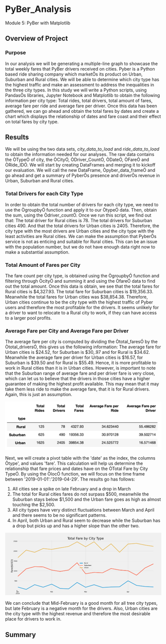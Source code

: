 # PyBer_Analysis
Module 5: PyBer with Matplotlib

## Overview of Project
### Purpose
In our analysis we will be generating a multiple-line graph to showcase the total weekly fares that PyBer drivers received on cities. Pyber is a Python based ride sharing company which marketÕs its product on Urban, Suburban and Rural cities. We will be able to determine which city type has the highest traffic and make an assessment to address the inequalities in the three city types. 
In this study we will write a Python scripts, using PandasÕs libraries, Jupyter Notebook and Matplotlib to obtain the following information per city type: Total rides, total drivers, total amount of fares, average fare per ride and average fare per driver. Once this data has been gathered, we can go ahead and obtain the total fares by dates and create a chart which displays the relationship of dates and fare coast and their effect on total fares by city type. 
## Results
We will be using the two data sets, *city_data_to_load* and *ride_data_to_load* to obtain the information needed for our analyses. The raw data contains the ÒTypeÓ of city, the ÒCityÓ, ÒDriver_CountÓ, ÒDateÓ, ÒFareÓ and ÒRide_IDÓ. We will start by creating DataFrames and merging it to kickoff our evaluation. We will call the new DataFrame, Òpyber_data_frameÓ and go ahead and get a summary of PyberÕs presence and driverÕs revenue in Urban, Suburban and Rural cities. 
### Total Drivers for each City Type
In order to obtain the total number of drivers for each city type, we need to use the ÒgroupbyÓ function and apply it to our ÒtypeÓ data. Then, obtain the sum, using the Òdriver_countÓ. Once we run this script, we find out that: The total driver for Rural cities is 78. The total drivers for Suburban cities 490. And that the total drivers for Urban cities is 2405. Therefore, the city type with the most drivers are Urban cities and the city type with the least activities are Rural cities. We can make the assumption that PyberÕs service is not as enticing and suitable for Rural cities. This can be an issue with the population number, but we do not have enough data right now to make a substantial assumption. 

### Total Amount of Fares per City
The fare count per city type, is obtained using the ÒgroupbyÓ function and filtering through ÒcityÓ and summing it and using the ÒfareÓ data to find out the total amount. Once this data is obtain, we see that the total fares for Rural cities is $4,327.93. The total fare for Suburban cities is $19,356.33. Meanwhile the total fares for Urban cities was $38,854.38. Therefore, Urban cities continue to be the city type with the highest traffic of Pyber users and therefore the most profitable for the drivers. It seems unlikely for a driver to want to relocate to a Rural city to work, if they can have access to a larger pool profits. 

### Average Fare per City and Average Fare per Driver
The average fare per city is computed by dividing the Òtotal_faresÓ by the Òtotal_driversÓ, this gives us the following information: The average fare for Urban cities is $24.52, for Suburban is $30,.97 and for Rural is $34.62. Meanwhile the average fare per driver for Urban cities is $16.57, for Suburban is $39.50 and for Rural is $55.49. Hence, it is more profitable to work in Rural cities than it is in Urban cities. However, is important to note that the Suburban range of average fare and per driver fare is very close, which can let us to believe that the drivers in those cities have a higher guarantee of making the highest profit available. This may mean that it may take them less ride to make the average fare, that it is for Rural drivers. Again, this is just an assumption. 

![Pyber Summary](https://github.com/cynmmarin/PyBer_Analysis/blob/e29f75e41b9206bf48d6a97fa916ba45b135bf84/Images/PyBer_Summary.png)

Next, we will create a pivot table with the 'date' as the index, the columns Ôtype', and values 'fare'. This calculation will help us determine the relationship that fare prices and dates have on the ÒTotal Fare by City TypeÓ.  By using the ÒlocÓ function, we will focus on the time frame between '2019-01-01':'2019-04-29'. The results go has follows:

1. All cities see a spike on late February and a drop in March
2. The total for Rural cities fares do not surpass $500, meanwhile the Suburban stays below $1,500 and the Urban fare goes as high as almost touching the $2,500.
3. All city types have very distinct fluctuations between March and April and there seems to be no significant patterns.
4. In April, both Urban and Rural seem to decrease while the Suburban has a drop but picks up and has a higher slope than the other two. 

![Pyber_fare_summary](https://github.com/cynmmarin/PyBer_Analysis/blob/e29f75e41b9206bf48d6a97fa916ba45b135bf84/Analysis/PyBer_fare_summary.png)

We can conclude that Mid-February is a good month for all tree city types, but late February is a negative month for the drivers. Also, Urban cities are the city type with the highest revenue and therefore the most desirable place for drivers to work in. 

## Summary 








